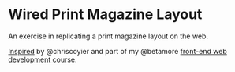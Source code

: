 # Wired Print Magazine Layout

An exercise in replicating a print magazine layout on the web.

[Inspired](https://twitter.com/chriscoyier/status/687300431308021760) by
@chriscoyier and part of my @betamore [front-end web development course](http://fewd.betamore.com).

